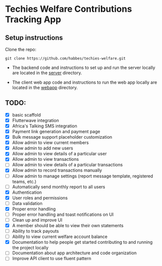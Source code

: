 # Techies Welfare Contributions Tracking App

## Setup instructions

Clone the repo:

```
git clone https://github.com/habbes/techies-welfare.git
```

- The backend code and instructions to set up and run the server locally
are located in the [server](./server) directory.

- The client web app code and instructions to run the web app locally are located
in the [webapp](./webapp) directory.

## TODO:

- [x] basic scaffold
- [x] Flutterwave integration
- [x] Africa's Talking SMS integration
- [x] Payment link generation and payment page
- [x] Bulk message support placeholder customization
- [x] Allow admin to view current members
- [x] Allow admin to add new users
- [x] Allow admin to view details of a particular user
- [x] Allow admin to view transactions
- [ ] Allow admin to view details of a particular transactions
- [x] Allow admin to record transactions manually
- [ ] Allow admin to manage settings (report message template, registered teams, etc.)
- [ ] Automatically send monthly report to all users
- [x] Authentication
- [x] User roles and permissions
- [ ] Data validation
- [x] Proper error handling
- [ ] Proper error handling and toast notifications on UI
- [ ] Clean up and improve UI
- [x] A member should be able to view their own statements
- [ ] Ability to track payouts
- [ ] Ability to view current welfare account balance
- [x] Documentation to help people get started contributing to and running the project locally
- [ ] Documentation about app architecture and code organization
- [ ] Improve API client to use fluent pattern
